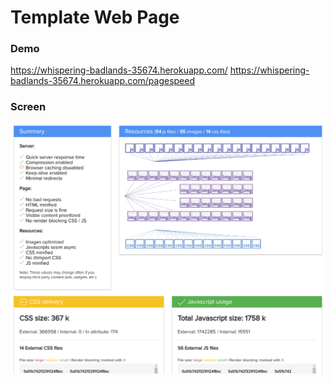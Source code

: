 # Template Web Page

### Demo
https://whispering-badlands-35674.herokuapp.com/
https://whispering-badlands-35674.herokuapp.com/pagespeed

### Screen
![Alt text](/screenshot.png?raw=true "Screen")